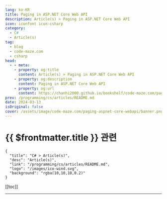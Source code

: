 ```yaml
---
lang: ko-KR
title: Paging in ASP.NET Core Web API
description: Article(s) > Paging in ASP.NET Core Web API
icon: iconfont icon-csharp
category: 
  - C#
  - Article(s)
tag: 
  - blog
  - code-maze.com
  - csharp
head:  
  - - meta:
    - property: og:title
      content: Article(s) > Paging in ASP.NET Core Web API
    - property: og:description
      content: Paging in ASP.NET Core Web API
    - property: og:url
      content: https://chanhi2000.github.io/bookshelf/code-maze.com/paging-aspnet-core-webapi.html
prev: /programming/cs/articles/README.md
date: 2024-03-13
isOriginal: false
cover: /assets/image/code-maze.com/paging-aspnet-core-webapi/banner.png
---
```


# {{ $frontmatter.title }} 관련

```component VPCard
{
  "title": "C# > Article(s)",
  "desc": "Article(s)",
  "link": "/programming/cs/articles/README.md",
  "logo": "/images/ico-wind.svg",
  "background": "rgba(10,10,10,0.2)"
}
```

[[toc]]

---

<SiteInfo
  name="Paging in ASP.NET Core Web API"
  desc="In this article, we're going to learn how to implement paging in ASP.NET Core Web API project with detailed examples and improvements."
  url="https://code-maze.com/paging-aspnet-core-webapi/"
  logo="/assets/image/code-maze.com/favicon.png"
  preview="/assets/image/code-maze.com/paging-aspnet-core-webapi/banner.png"/>

<!-- TODO: 작성 -->
